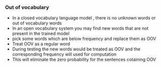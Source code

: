 ### Out of vocabulary

- In a closed vocabulary language model , there is no unknown words or out of vocabulary words
- In an open vocabulary system you may find new words that are not present in the trained model
- pick some words which are below frequency and replace them as OOV
- Treat  OOV as a regular word
- During testing the new words would be treated as OOV and the corresponding frequency will used for computation 
- This will eliminate the zero probability for the sentences cotaining OOV
